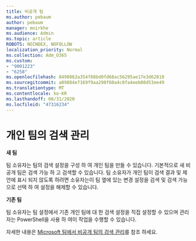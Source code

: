 ```yaml
---
title: 비공개 팀
ms.author: pebaum
author: pebaum
manager: mnirkhe
ms.audience: Admin
ms.topic: article
ROBOTS: NOINDEX, NOFOLLOW
localization_priority: Normal
ms.collection: Adm_O365
ms.custom:
- "9001223"
- "6258"
ms.openlocfilehash: 8498862a354f88bd0fd68ac56295ae17e3d62810
ms.sourcegitcommit: a09884e7169f9aa290f60a4c8fa4eeb80d53ee49
ms.translationtype: MT
ms.contentlocale: ko-KR
ms.lasthandoff: 08/31/2020
ms.locfileid: "47316234"
---
```

# <a name="managing-discovery-of-private-teams"></a>개인 팀의 검색 관리

**새 팀**

팀 소유자는 팀의 검색 설정을 구성 하 여 개인 팀을 만들 수 있습니다. 기본적으로 새 비공개 팀은 검색 가능 하 고 검색할 수 있습니다. 팀 소유자가 개인 팀이 검색 결과 및 제안에 표시 되지 않도록 하려면 소유자는이 팀 옆에 있는 변경 설정을 검색 및 검색 가능으로 선택 하 여 설정을 해제할 수 있습니다.  

**기존 팀**

팀 소유자는 팀 설정에서 기존 개인 팀에 대 한 검색 설정을 직접 설정할 수 있으며 관리자는 PowerShell을 사용 하 여이 작업을 수행할 수 있습니다.  

자세한 내용은  [Microsoft 팀에서 비공개 팀의 검색 관리](https://docs.microsoft.com/microsoftteams/manage-discovery-of-private-teams)를 참조 하세요.
